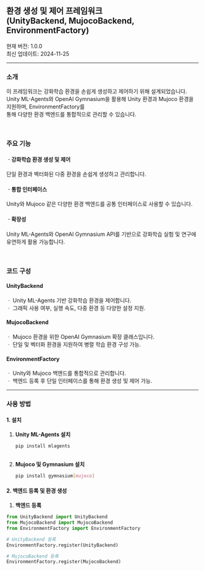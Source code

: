 ## 환경 생성 및 제어 프레임워크 <br>(UnityBackend, MujocoBackend, EnvironmentFactory)
현재 버전: 1.0.0 <br>
최신 업데이트: 2024-11-25

---

### 소개
이 프레임워크는 강화학습 환경을 손쉽게 생성하고 제어하기 위해 설계되었습니다. <br>
Unity ML-Agents와 OpenAI Gymnasium을 활용해 Unity 환경과 Mujoco 환경을 지원하며, 
EnvironmentFactory를 <br>통해 다양한 환경 백엔드를 통합적으로 관리할 수 있습니다.

 <br>

### 주요 기능
#### ㆍ강화학습 환경 생성 및 제어
단일 환경과 벡터화된 다중 환경을 손쉽게 생성하고 관리합니다.

#### ㆍ통합 인터페이스
Unity와 Mujoco 같은 다양한 환경 백엔드를 공통 인터페이스로 사용할 수 있습니다.

#### ㆍ확장성
Unity ML-Agents와 OpenAI Gymnasium API를 기반으로 강화학습 실험 및 연구에 유연하게 활용 가능합니다.

<br>

### 코드 구성
#### UnityBackend
ㆍ Unity ML-Agents 기반 강화학습 환경을 제어합니다. <br>
ㆍ 그래픽 사용 여부, 실행 속도, 다중 환경 등 다양한 설정 지원.

#### MujocoBackend
ㆍ Mujoco 환경을 위한 OpenAI Gymnasium 확장 클래스입니다. <br>
ㆍ 단일 및 벡터화 환경을 지원하여 병렬 학습 환경 구성 가능.

#### EnvironmentFactory
ㆍ Unity와 Mujoco 백엔드를 통합적으로 관리합니다. <br>
ㆍ 백엔드 등록 후 단일 인터페이스를 통해 환경 생성 및 제어 가능.

---

### 사용 방법
#### 1. 설치
1. **Unity ML-Agents 설치**
   ```bash
   pip install mlagents
  
2. **Mujoco 및 Gymnasium 설치**
   ```bash
   pip install gymnasium[mujoco]

#### 2. 백엔드 등록 및 환경 생성

1. **백엔드 등록**
```python
from UnityBackend import UnityBackend
from MujocoBackend import MujocoBackend
from EnvironmentFactory import EnvironmentFactory

# UnityBackend 등록
EnvironmentFactory.register(UnityBackend)

# MujocoBackend 등록
EnvironmentFactory.register(MujocoBackend)

